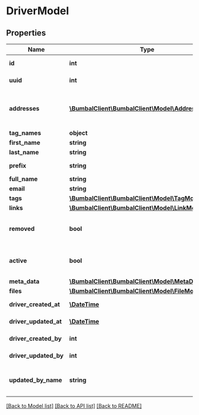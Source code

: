 # DriverModel

## Properties
Name | Type | Description | Notes
------------ | ------------- | ------------- | -------------
**id** | **int** | Unique Identifier | [optional] 
**uuid** | **int** | unique per user | [optional] 
**addresses** | [**\BumbalClient\BumbalClient\Model\AddressModel[]**](AddressModel.md) | user address (mostly interesting for drivers) | [optional] 
**tag_names** | **object** |  | [optional] 
**first_name** | **string** | First Name | [optional] 
**last_name** | **string** | Last Name | [optional] 
**prefix** | **string** | Name Prefix | [optional] 
**full_name** | **string** | Full name | [optional] 
**email** | **string** | Email | [optional] 
**tags** | [**\BumbalClient\BumbalClient\Model\TagModel[]**](TagModel.md) |  | [optional] 
**links** | [**\BumbalClient\BumbalClient\Model\LinkModel[]**](LinkModel.md) |  | [optional] 
**removed** | **bool** | Whether user is removed or not | [optional] 
**active** | **bool** | Whether user is still active or not | [optional] 
**meta_data** | [**\BumbalClient\BumbalClient\Model\MetaDataModel[]**](MetaDataModel.md) |  | [optional] 
**files** | [**\BumbalClient\BumbalClient\Model\FileModel[]**](FileModel.md) |  | [optional] 
**driver_created_at** | [**\DateTime**](\DateTime.md) | created_at date time | [optional] 
**driver_updated_at** | [**\DateTime**](\DateTime.md) | updated_at date time | [optional] 
**driver_created_by** | **int** | created_by user id | [optional] 
**driver_updated_by** | **int** | created_by user id | [optional] 
**updated_by_name** | **string** | Driver updated by user full name | [optional] 

[[Back to Model list]](../README.md#documentation-for-models) [[Back to API list]](../README.md#documentation-for-api-endpoints) [[Back to README]](../README.md)


